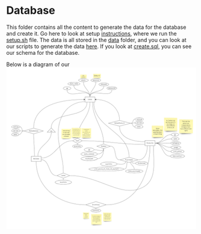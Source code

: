 # Database

This folder contains all the content to generate the data for the database and create it. Go here to look at setup [instructions](/README.md), where we run the [setup.sh](/db/setup.sh) file. The data is all stored in the [data](/db/data/) folder, and you can look at our scripts to generate the data [here](/db/generated/gen.py). If you look at [create.sql](/db/create.sql), you can see our schema for the database. 

Below is a diagram of our ![database](/nile_er.png) 
